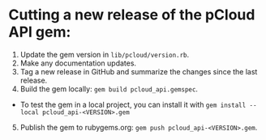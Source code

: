 # Cutting a new release of the pCloud API gem:
1. Update the gem version in `lib/pcloud/version.rb`.
2. Make any documentation updates.
3. Tag a new release in GitHub and summarize the changes since the last release.
4. Build the gem locally: `gem build pcloud_api.gemspec`.
 * To test the gem in a local project, you can install it with `gem install --local pcloud_api-<VERSION>.gem`
5. Publish the gem to rubygems.org: `gem push pcloud_api-<VERSION>.gem`.

